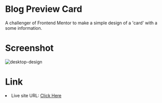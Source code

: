 <h1>Blog Preview Card</h1>
A challenger of Frontend Mentor to make a simple design of a 'card' with a some information.

<h1>Screenshot</h1>

![desktop-design](https://github.com/diogo-s4ntos/Blog-Preview-Card/assets/117995697/9dd1aead-863f-4fa0-ad83-73f1120baa09)

<h1>Link</h1>
<li>Live site URL: <a href="https://diogo-s4ntos.github.io/Blog-Preview-Card/">Click Here</a></li>
